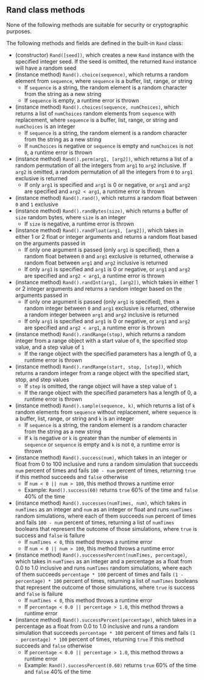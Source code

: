 ## Rand class methods

None of the following methods are suitable for security or cryptographic purposes.

The following methods and fields are defined in the built-in `Rand` class:
- (constructor) `Rand([seed])`, which creates a new `Rand` instance with the specified integer seed. If the seed is omitted, the returned `Rand` instance will have a random seed
- (instance method) `Rand().choice(sequence)`, which returns a random element from `sequence`, where `sequence` is a buffer, list, range, or string
    - If `sequence` is a string, the random element is a random character from the string as a new string
    - If `sequence` is empty, a runtime error is thrown
- (instance method) `Rand().choices(sequence, numChoices)`, which returns a list of `numChoices` random elements from `sequence` with replacement, where `sequence` is a buffer, list, range, or string and `numChoices` is an integer
    - If `sequence` is a string, the random element is a random character from the string as a new string
    - If `numChoices` is negative or `sequence` is empty and `numChoices` is not `0`, a runtime error is thrown
- (instance method) `Rand().perm(arg1, [arg2])`, which returns a list of a random permutation of all the integers from `arg1` to `arg2` inclusive. If `arg2` is omitted, a random permutation of all the integers from `0` to `arg1` exclusive is returned
    - If only `arg1` is specified and `arg1` is 0 or negative, or `arg1` and `arg2` are specified and `arg2 < arg1`, a runtime error is thrown
- (instance method) `Rand().rand()`, which returns a random float between `0` and `1` exclusive
- (instance method) `Rand().randBytes(size)`, which returns a buffer of `size` random bytes, where `size` is an integer
    - If `size` is negative, a runtime error is thrown
- (instance method) `Rand().randFloat(arg1, [arg2])`, which takes in either 1 or 2 float or integer arguments and returns a random float based on the arguments passed in
    - If only one argument is passed (only `arg1` is specified), then a random float between `0` and `arg1` exclusive is returned, otherwise a random float between `arg1` and `arg2` inclusive is returned
    - If only `arg1` is specified and `arg1` is 0 or negative, or `arg1` and `arg2` are specified and `arg2 < arg1`, a runtime error is thrown
- (instance method) `Rand().randInt(arg1, [arg2])`, which takes in either 1 or 2 integer arguments and returns a random integer based on the arguments passed in
    - If only one argument is passed (only `arg1` is specified), then a random integer between `0` and `arg1` exclusive is returned, otherwise a random integer between `arg1` and `arg2` inclusive is returned
    - If only `arg1` is specified and `arg1` is 0 or negative, or `arg1` and `arg2` are specified and `arg2 < arg1`, a runtime error is thrown
- (instance method) `Rand().randRange(stop)`, which returns a random integer from a range object with a start value of `0`, the specified stop value, and a step value of `1`
    - If the range object with the specified parameters has a length of 0, a runtime error is thrown
- (instance method) `Rand().randRange(start, stop, [step])`, which returns a random integer from a range object with the specified start, stop, and step values
    - If `step` is omitted, the range object will have a step value of `1`
    - If the range object with the specified parameters has a length of 0, a runtime error is thrown
- (instance method) `Rand().sample(sequence, k)`, which returns a list of `k` random elements from `sequence` without replacement, where `sequence` is a buffer, list, range, or string and `k` is an integer
    - If `sequence` is a string, the random element is a random character from the string as a new string
    - If `k` is negative or `k` is greater than the number of elements in `sequence` or `sequence` is empty and `k` is not `0`, a runtime error is thrown
- (instance method) `Rand().success(num)`, which takes in an integer or float from 0 to 100 inclusive and runs a random simulation that succeeds `num` percent of times and fails `100 - num` percent of times, returning `true` if this method succeeds and `false` otherwise
    - If `num < 0 || num > 100`, this method throws a runtime error
    - Example: `Rand().success(60)` returns `true` 60% of the time and `false` 40% of the time
- (instance method) `Rand().successes(numTimes, num)`, which takes in `numTimes` as an integer and `num` as an integer or float and runs `numTimes` random simulations, where each of them succeeds `num` percent of times and fails `100 - num` percent of times, returning a list of `numTimes` booleans that represent the outcome of those simulations, where `true` is success and `false` is failure
    - If `numTimes < 0`, this method throws a runtime error
    - If `num < 0 || num > 100`, this method throws a runtime error
- (instance method) `Rand().successesPercent(numTimes, percentage)`, which takes in `numTimes` as an integer and a percentage as a float from 0.0 to 1.0 inclusive and runs `numTimes` random simulations, where each of them succeeds `percentage * 100` percent of times and fails `(1 - percentage) * 100` percent of times, returning a list of `numTimes` booleans that represent the outcome of those simulations, where `true` is success and `false` is failure
    - If `numTimes < 0`, this method throws a runtime error
    - If `percentage < 0.0 || percentage > 1.0`, this method throws a runtime error
- (instance method) `Rand().successPercent(percentage)`, which takes in a percentage as a float from 0.0 to 1.0 inclusive and runs a random simulation that succeeds `percentage * 100` percent of times and fails `(1 - percentage) * 100` percent of times, returning `true` if this method succeeds and `false` otherwise
    - If `percentage < 0.0 || percentage > 1.0`, this method throws a runtime error
    - Example: `Rand().successPercent(0.60)` returns `true` 60% of the time and `false` 40% of the time
